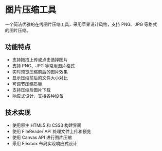 # 图片压缩工具

一个简洁优雅的在线图片压缩工具，采用苹果设计风格，支持 PNG、JPG 等格式的图片压缩。

## 功能特点

- 支持拖拽上传或点击选择图片
- 支持 PNG、JPG 等常用图片格式
- 实时预览压缩前后的图片效果
- 显示压缩前后的文件大小对比
- 可调节压缩质量
- 支持压缩后图片下载
- 响应式设计，支持各种设备

## 技术实现

- 使用原生 HTML5 和 CSS3 构建界面
- 使用 FileReader API 处理文件上传和预览
- 使用 Canvas API 进行图片压缩
- 采用 Flexbox 布局实现响应式设计 